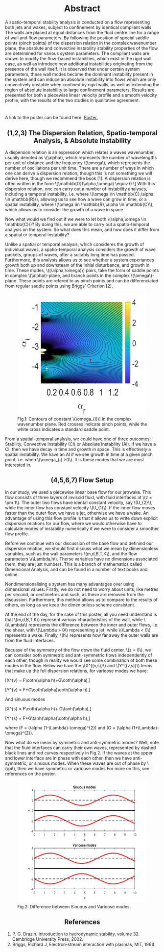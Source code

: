 <!-- <html> -->
<head>
<script type="text/javascript" id="MathJax-script" async
  src="https://cdn.jsdelivr.net/npm/mathjax@3/es5/tex-mml-chtml.js">
</script>

<script type="text/x-mathjax-config">
  MathJax.Hub.Config({
   "HTML-CSS": { linebreaks: { automatic: true } },
           SVG: { linebreaks: { automatic: true } }
  });
</script>
  <!-- body{overflow-x: hidden}  -->
</head>

<body>

<h1> </h1>
<h1 style="text-align: center;"> Abstract </h1>
A spatio-temporal stability analysis is conducted on a flow representing both jets and wakes, subject to confinement by identical compliant walls. The walls are placed at equal distances from the fluid centre line for a range of wall and flow parameters. By following the position of special saddle points (pinch points) of the dispersion relation in the complex wavenumber plane, the absolute and convective instability stability properties of the flow are determined for various system parameters. The compliant walls are shown to modify the flow-based instabilities, which exist in the rigid wall case, as well as introduce new additional instabilities originating from the presence of the wall itself. It is observed that under certain system parameters, these wall modes become the dominant instability present in the system and can induce an absolute instability into flows which are only convectively unstable when confined by rigid walls, as well as extending the region of absolute instability to large confinement parameters. Results are presented for both a piecewise linear velocity profile and a smooth velocity profile, with the results of the two studies in qualitative agreement. 
<h1> </h1> 

A link to the poster can be found here: <a href="Main_Poster (1).pdf">Poster.</a>

<h2 style="text-align: center;"> (1,2,3) The Dispersion Relation, Spatio-temporal Analysis, & Absolute Instability </h2>

<p> A dispersion relation is an expression which relates a waves wavenumber, usually denoted as \(\alpha\), which represents the number of wavelengths per unit of distance and the frequency \(\omega\), which represents the number of oscillations per unit time. There are a number of ways in which one can derive a dispersion relation, though this is not something we will derive here, though we recommend the book [1]. A dispersion relation is often written in the form 
\[\mathbb{D}(\alpha,\omega) \equiv 0 \] 
With this dispersion relation, one can carry out a number of instability analyses, including a temporal instability, i.e. where \(\omega \in \mathbb{C},\alpha \in \mathbb{R}\), allowing us to see how a wave can grow in time, or a spatial instability, where \(\omega \in \mathbb{R},\alpha \in \mathbb{C}\), which allows us to consider the growth of a wave in space. </p> 

<p> Now what would we find out if we were to let both \(\alpha,\omega \in \mathbb{C}\)? By doing this, we are able to carry out a spatio-temporal analysis on the system. So what does this mean, and how does it differ from a spatial or temporal instability? </p> 

<p> Unlike a spatial or temporal analysis, which consideres the growth of individual waves, a spatio-temporal analysis considers the growth of wave packets, groups of waves, after a suitably long time has passed. Furthermore, this analysis allows us to see whether a system experiances growth both up and downsteam of the initial disturbance, and growth in time. These modes, \((\alpha,\omega)\) pairs, take the form of saddle points in complex \(\alpha\)-plane, and branch points in the complex \(\omega\)-plane. These points are refered to as pinch points and can be differenciated from regular saddle points using Briggs' Criterion [2].</p> 

<figure>
  <img src="alpha_plane.png" class="center" alt="Pinch points in the complex wavenumber plane." style="width:500px;height:400px;">
  <figcaption>Fig.1: Contours of constant \(\omega_{i}\) in the complex wavenumber plane. Red crosses indicate pinch points, while the white cross indicates a standard saddle point.</figcaption>
</figure>


<p> From a spatial-temporal analysis, we could have one of three outcomes: Stability, Convective Instability (CI) or Absolute Instability (AI). If we have a CI, then we have decay in time and growth in space. This is effectively a spatial instability. We have an AI if we see growth in time at a given pinch point, i.e. when \(\omega_{i} >0\). It is these modes that we are most interested in. 
</p> 

<h2 style="text-align: center;"> (4,5,6,7) Flow Setup </h2>

<p> In our study, we used a piecewise linear base flow for our jet/wake. This flow consists of three layers of inviscid fluid, with fluid interfaces at \(z = \pm 1\). The outer two flows have idental constant velocity, say \(U_{2}\), while the inner flow has constant velocity \(U_{1}\). If the inner flow moves faster than the outer flow, we have a jet, otherwise we have a wake. An advantage of using this flow profile is that it allows us to write down explicit dispersion relations for our flow, where we would otherwise have to calculate modes of instability numerically if we were to consider a smoother flow profile. 
</p>

<p> Before we continue with our discussion of the base flow and definind our dispersion relation, we should first discuss what we mean by dimensionless variables, such as the wall parameters \(m,d,B,T,K\), and the flow parameters \(\Lambda,h\). Therse variables have no dimensions associated them, they are just numbers. This is a branch of mathematics called Dimensional Analysis, and can be found in a number of text books and online.</p>

<p>Nondimensionalising a system has many advantages over using dimensional values. Firstly, we do not need to worry about units, like metres per second, or centimetres and such, as these are removed from the discussion. Furthermore, this method allows us to compare to the results of others, as long as we keep the dimenionless scheme consistent. 
</p>

<p>At the end of the day, for the sake of this poster, all you need understand is that \(m,d,B,T,K\) represent various characteristics of the wall, while \(\Lambda\) represents the difference between the inner and outer flows, i.e. the shear, with \(\Lambda &gt; 0\) representing a jet, while \(\Lambda &lt; 0\) represents a wake. Finally, \(h\) represents how far away the outer walls are from the fluid interfaces. 
</p>

<p> Becuase of the symmetry of the flow down the fluid center, \(z = 0\), we can consider both symmetric and anti-symmetric flows independently of each other, though in reality we would see some combination of both these modes in the flow. Below we have the \(X^{(v,s)}\) and \(Y^{(v,s)}\) terms that make up the full dispersion relations, for varicose modes we have: 

\[X^{v} = F\coth(\alpha h)+G\coth(\alpha),\]

\[Y^{v} = F+G\coth(\alpha)\coth(\alpha h).\] 

And sinuous modes

\[X^{s} = F\coth(\alpha h)+ G\tanh(\alpha),\]

\[Y^{s} = F+G\tanh(\alpha)\coth(\alpha h),\] 

where \(F = (\alpha (1-\Lambda)-\omega)^{2}\) and \(G = (\alpha (1+\Lambda)-\omega)^{2}\).
</p>
<p>
Now what do we mean by symmetric and anti-symmetric modes? Well, note that the fluid interfaces can carry their own waves, represented by dashed black lines and red curves respectively in Fig.2. If the waves at the upper and lower interface are in phase with each other, than we have anti-symmetric, or sinuous modes. When these waves are out of phase by \(\pi\), then we have symmetric or varicose modes For more on this, see references on the poster. 
</p> 

<figure>
  <img src="Sinuous_Varicose_interface.png" alt="Sinuous and Varicose modes." style="width:500px;height:400px;" class="center">
  <figcaption>Fig.2: Difference between Sinuous and Varicose modes.</figcaption>
</figure>

<!-- <h2 style="text-align: center;"> A Note on the Results </h2> -->

<!-- </body> -->
<!-- </html> -->
<h2 style="text-align: center;"> References </h2> 

1. P. G. Drazin. Introduction to hydrodynamic stability, volume 32. Cambridge University Press, 2002. <br>
2. Briggs, Richard J, Electron-stream interaction with plasmas, MIT, 1964